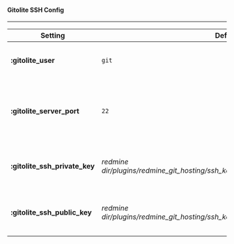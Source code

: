 #### Gitolite SSH Config
***

Setting | Default | Notes
--------|---------|------
**:gitolite_user**            | `git` | The **:gitolite_user** is the user under which Gitolite is installed.
**:gitolite_server_port**     | `22`  | The **:gitolite_server_port** variable should be set to the port which will be used to access the Gitolite repositories via SSH.
**:gitolite_ssh_private_key** | *redmine dir/plugins/redmine_git_hosting/ssh_keys/redmine_gitolite_admin_id_rsa*     | Path to the private key files for accessing the Gitolite admin repository.
**:gitolite_ssh_public_key**  | *redmine dir/plugins/redmine_git_hosting/ssh_keys/redmine_gitolite_admin_id_rsa.pub* | Path to the public key files for accessing the Gitolite admin repository.

